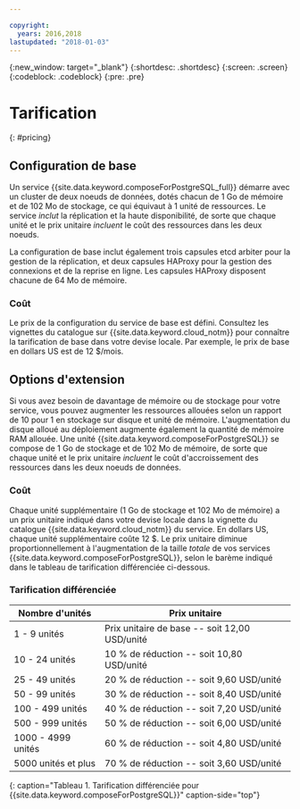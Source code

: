 ```yaml
---

copyright:
  years: 2016,2018
lastupdated: "2018-01-03"
---
```


{:new_window: target="_blank"}
{:shortdesc: .shortdesc}
{:screen: .screen}
{:codeblock: .codeblock}
{:pre: .pre}

# Tarification
{: #pricing}

## Configuration de base
Un service {{site.data.keyword.composeForPostgreSQL_full}} démarre avec un cluster de deux noeuds de données, dotés chacun de 1 Go de mémoire et de 102 Mo de stockage, ce qui équivaut à 1 unité de ressources. Le service _inclut_ la réplication et la haute disponibilité, de sorte que chaque unité et le prix unitaire _incluent_ le coût des ressources dans les deux noeuds.

La configuration de base inclut également trois capsules etcd arbiter pour la gestion de la réplication, et deux capsules HAProxy pour la gestion des connexions et de la reprise en ligne. Les capsules HAProxy disposent chacune de 64 Mo de mémoire.

### Coût
Le prix de la configuration du service de base est défini. Consultez les vignettes du catalogue sur {{site.data.keyword.cloud_notm}} pour connaître la tarification de base dans votre devise locale. Par exemple, le prix de base en dollars US est de 12 $/mois.

## Options d'extension
Si vous avez besoin de davantage de mémoire ou de stockage pour votre service, vous pouvez augmenter les ressources allouées selon un rapport de 10 pour 1 en stockage sur disque et unité de mémoire. L'augmentation du disque alloué au déploiement augmente également la quantité de mémoire RAM allouée. Une unité {{site.data.keyword.composeForPostgreSQL}} se compose de 1 Go de stockage et de 102 Mo de mémoire, de sorte que chaque unité et le prix unitaire _incluent_ le coût d'accroissement des ressources dans les deux noeuds de données.

### Coût
Chaque unité supplémentaire (1 Go de stockage et 102 Mo de mémoire) a un prix unitaire indiqué dans votre devise locale dans la vignette du catalogue {{site.data.keyword.cloud_notm}} du service. En dollars US, chaque unité supplémentaire coûte 12 $. Le prix unitaire diminue proportionnellement à l'augmentation de la taille _totale_ de vos services {{site.data.keyword.composeForPostgreSQL}}, selon le barème indiqué dans le tableau de tarification différenciée ci-dessous.

### Tarification différenciée
Nombre d'unités|Prix unitaire
----------|-----------
1 - 9 unités|Prix unitaire de base -- soit 12,00 USD/unité
10 - 24 unités|10 % de réduction -- soit 10,80 USD/unité
25 - 49 unités|20 % de réduction -- soit 9,60 USD/unité
50 - 99 unités|30 % de réduction -- soit 8,40 USD/unité
100 - 499 unités|40 % de réduction -- soit 7,20 USD/unité
500 - 999 unités|50 % de réduction -- soit 6,00 USD/unité
1000 - 4999 unités|60 % de réduction -- soit 4,80 USD/unité
5000 unités et plus|70 % de réduction -- soit 3,60 USD/unité
{: caption="Tableau 1. Tarification différenciée pour {{site.data.keyword.composeForPostgreSQL}}" caption-side="top"}
